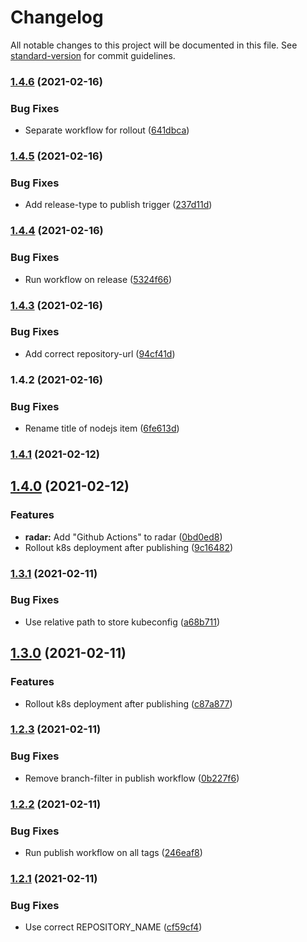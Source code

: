 # Changelog

All notable changes to this project will be documented in this file. See [standard-version](https://github.com/conventional-changelog/standard-version) for commit guidelines.

### [1.4.6](https://www.github.com/flagbit/technology-radar/compare/v1.4.5...v1.4.6) (2021-02-16)


### Bug Fixes

* Separate workflow for rollout ([641dbca](https://www.github.com/flagbit/technology-radar/commit/641dbca37992d44702fc45c85450bb15fa886a07))

### [1.4.5](https://www.github.com/flagbit/technology-radar/compare/v1.4.4...v1.4.5) (2021-02-16)


### Bug Fixes

* Add release-type to publish trigger ([237d11d](https://www.github.com/flagbit/technology-radar/commit/237d11d380ece9ba9aa69cc7ae4f5f9e1280f1d4))

### [1.4.4](https://www.github.com/flagbit/technology-radar/compare/v1.4.3...v1.4.4) (2021-02-16)


### Bug Fixes

* Run workflow on release ([5324f66](https://www.github.com/flagbit/technology-radar/commit/5324f6665f1def5dc7baf66d7acf6ace5f3d4ab5))

### [1.4.3](https://www.github.com/flagbit/technology-radar/compare/v1.4.2...v1.4.3) (2021-02-16)


### Bug Fixes

* Add correct repository-url ([94cf41d](https://www.github.com/flagbit/technology-radar/commit/94cf41d1f413e0621686ef5996473abc4b74cdc9))

### 1.4.2 (2021-02-16)


### Bug Fixes

* Rename title of nodejs item ([6fe613d](https://www.github.com/flagbit/technology-radar/commit/6fe613d7ee83b1b9bb5e91f951fd396263284948))

### [1.4.1](https://github.com/flagbit/flagbit-technology-radar/compare/1.4.0...1.4.1) (2021-02-12)

## [1.4.0](https://github.com/flagbit/flagbit-technology-radar/compare/1.3.1...1.4.0) (2021-02-12)


### Features

* **radar:** Add "Github Actions" to radar ([0bd0ed8](https://github.com/flagbit/flagbit-technology-radar/commit/0bd0ed8475a5fe7196ff6be5c4e6a686cf1bb1cb))
* Rollout k8s deployment after publishing ([9c16482](https://github.com/flagbit/flagbit-technology-radar/commit/9c16482b77dcb6d8d95118cff9e64b49cdc33a2f))

### [1.3.1](https://github.com/flagbit/flagbit-technology-radar/compare/1.3.0...1.3.1) (2021-02-11)


### Bug Fixes

* Use relative path to store kubeconfig ([a68b711](https://github.com/flagbit/flagbit-technology-radar/commit/a68b711c36d6a3ab85bbf1d113db6ad321911067))

## [1.3.0](https://github.com/flagbit/flagbit-technology-radar/compare/1.2.3...1.3.0) (2021-02-11)


### Features

* Rollout k8s deployment after publishing ([c87a877](https://github.com/flagbit/flagbit-technology-radar/commit/c87a8779562d67dcf1da584a2479fb4c092eff2d))

### [1.2.3](https://github.com/flagbit/flagbit-technology-radar/compare/1.2.2...1.2.3) (2021-02-11)


### Bug Fixes

* Remove branch-filter in publish workflow ([0b227f6](https://github.com/flagbit/flagbit-technology-radar/commit/0b227f6c548590915cad89c53e0480cd9c209587))

### [1.2.2](https://github.com/flagbit/flagbit-technology-radar/compare/1.2.1...1.2.2) (2021-02-11)


### Bug Fixes

* Run publish workflow on all tags ([246eaf8](https://github.com/flagbit/flagbit-technology-radar/commit/246eaf8779e3249919b18b843d200164961d62de))

### [1.2.1](https://github.com/flagbit/flagbit-technology-radar/compare/1.2.0...1.2.1) (2021-02-11)


### Bug Fixes

* Use correct REPOSITORY_NAME ([cf59cf4](https://github.com/flagbit/flagbit-technology-radar/commit/cf59cf4cb331f376263da8537bfa97fff45f9e50))
